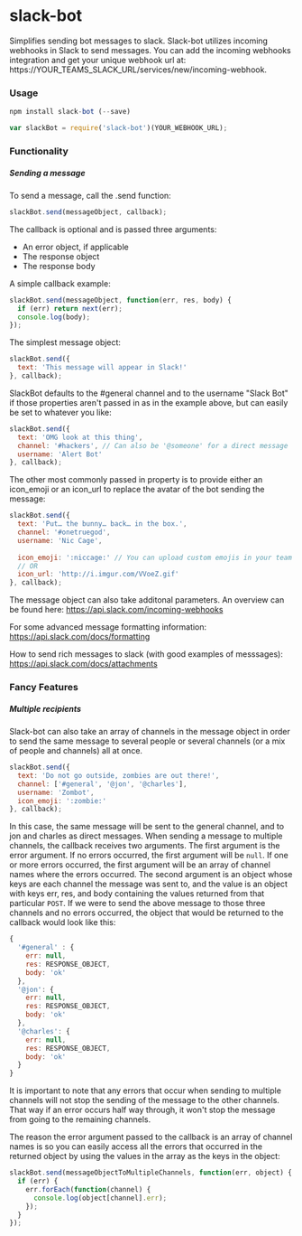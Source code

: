 # slack-bot
Simplifies sending bot messages to slack.
Slack-bot utilizes incoming webhooks in Slack to send messages. You can add the incoming webhooks integration and get your unique webhook url at: https://YOUR_TEAMS_SLACK_URL/services/new/incoming-webhook.

### Usage
```javascript
npm install slack-bot (--save)

var slackBot = require('slack-bot')(YOUR_WEBHOOK_URL);
```
### Functionality
##### Sending a message
To send a message, call the .send function:
```javascript
slackBot.send(messageObject, callback);
```

The callback is optional and is passed three arguments:
* An error object, if applicable
* The response object
* The response body

A simple callback example:
```javascript
slackBot.send(messageObject, function(err, res, body) {
  if (err) return next(err);
  console.log(body);
});
```

The simplest message object:
```javascript
slackBot.send({
  text: 'This message will appear in Slack!'
}, callback);
```
SlackBot defaults to the #general channel and to the username "Slack Bot" if those properties aren't passed in as in the example above, but can easily be set to whatever you like:
```javascript
slackBot.send({
  text: 'OMG look at this thing',
  channel: '#hackers', // Can also be '@someone' for a direct message
  username: 'Alert Bot'
}, callback);
```
The other most commonly passed in property is to provide either an icon_emoji or an icon_url to replace the avatar of the bot sending the message:
```javascript
slackBot.send({
  text: 'Put… the bunny… back… in the box.',
  channel: '#onetruegod',
  username: 'Nic Cage',
    
  icon_emoji: ':niccage:' // You can upload custom emojis in your team settings
  // OR
  icon_url: 'http://i.imgur.com/VVoeZ.gif'
}, callback);
```
The message object can also take additonal parameters. An overview can be found here: https://api.slack.com/incoming-webhooks

For some advanced message formatting information: https://api.slack.com/docs/formatting

How to send rich messages to slack (with good examples of messsages): https://api.slack.com/docs/attachments

### Fancy Features
##### Multiple recipients
Slack-bot can also take an array of channels in the message object in order to send the same message to several people or several channels (or a mix of people and channels) all at once.
```javascript
slackBot.send({
  text: 'Do not go outside, zombies are out there!',
  channel: ['#general', '@jon', '@charles'],
  username: 'Zombot',
  icon_emoji: ':zombie:'
}, callback);
```
In this case, the same message will be sent to the general channel, and to jon and charles as direct messages. When sending a message to multiple channels, the callback receives two arguments. The first argument is the error argument. If no errors occurred, the first argument will be `null`. If one or more errors occurred, the first argument will be an array of channel names where the errors occurred. The second argument is an object whose keys are each channel the message was sent to, and the value is an object with keys err, res, and body containing the values returned from that particular `POST`. If we were to send the above message to those three channels and no errors occurred, the object that would be returned to the callback would look like this:
```javascript
{
  '#general' : {
    err: null,
    res: RESPONSE_OBJECT,
    body: 'ok'
  },
  '@jon': {
    err: null,
    res: RESPONSE_OBJECT,
    body: 'ok'
  },
  '@charles': {
    err: null,
    res: RESPONSE_OBJECT,
    body: 'ok'
  }
}
```

It is important to note that any errors that occur when sending to multiple channels will not stop the sending of the message to the other channels. That way if an error occurs half way through, it won't stop the message from going to the remaining channels.

The reason the error argument passed to the callback is an array of channel names is so you can easily access all the errors that occurred in the returned object by using the values in the array as the keys in the object:
```javascript
slackBot.send(messageObjectToMultipleChannels, function(err, object) {
  if (err) {
    err.forEach(function(channel) {
      console.log(object[channel].err);
    });
  }
});
```